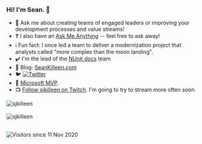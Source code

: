 ### Hi! I'm Sean. 👋

- 💬 Ask me about creating teams of engaged leaders or improving your development processes and value streams!
- ❓ I also have an [Ask Me Anything](https://github.com/SeanKilleen/ama) -- feel free to ask away!
- ℹ️ Fun fact: I once led a team to deliver a modernization project that analysts called "more complex than the moon landing".
- ✔️ I'm the lead of the [NUnit docs](https://github.com/nunit/docs/) team
- 📰 Blog: [SeanKilleen.com](https://SeanKilleen.com)
- 🐦 [![Twitter](https://img.shields.io/twitter/follow/sjkilleen?label=Follow%20%40sjkilleen&style=social)](https://twitter.com/sjkilleen)
- 🥇 [Microsoft MVP](https://mvp.microsoft.com/en-us/PublicProfile/5003676?fullName=Sean%20James%20Killeen).
- 📺 [Follow sjkilleen on Twitch](https://twitch.tv/sjkilleen). I'm going to try to stream more often soon.

<div>
  <img align="center" src="https://github-readme-stats.vercel.app/api?username=SeanKilleen&show_icons=true&theme=dark" alt="sjkilleen" />
<div/>
<br />
  
<div>
  <img align="center" src="https://github-readme-stats.vercel.app/api/top-langs/?username=SeanKilleen&layout=compact&hide=html&theme=dark" alt="sjkilleen" />
<div/>
<br />

![Visitors since 11 Nov 2020](http://estruyf-github.azurewebsites.net/api/VisitorHit?user=SeanKilleen&repo=SeanKilleen&countColor=%237B1E7A)
